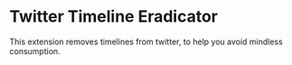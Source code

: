 # Twitter Timeline Eradicator
This extension removes timelines from twitter, to help you avoid mindless consumption.
